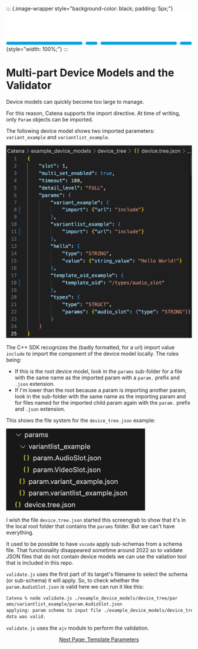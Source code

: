 ::: {.image-wrapper style="background-color: black; padding: 5px;"}
![Catena Logo](images/Catena%20Logo_PMS2191%20&%20White.png){style="width: 100%;"}
:::
# Multi-part Device Models and the Validator

Device models can quickly become too large to manage.

For this reason, Catena supports the import directive. At time of writing, only `Param` objects can be imported.

The following device model shows two imported parameters: `variant_example` and `variantlist_example`.

![alt](images/device_tree.png)

The C++ SDK recognizes the (badly formatted, for a url) import value `include` to import the component of the device model locally. The rules being:

- If this is the root device model, look in the `params` sub-folder for a file with the same name as the imported param with a `param.` prefix and `.json` extension.
- If I'm lower than the root because a param is importing another param, look in the sub-folder with the same name as the importing param and for files named for the imported child param again with the `param.` prefix and `.json` extension.

This shows the file system for the `device_tree.json` example:

![alt](images/device_tree_folder.png)

I wish the file `device.tree.json` started this screengrab to show that it's in the local root folder that contains the `params` folder. But we can't have everything.

It used to be possible to have `vscode` apply sub-schemas from a schema file. That functionality disappeared sometime around 2022 so to validate JSON files that do not contain device models we can use the valiation tool that is included in this repo.

`validate.js` uses the first part of its target's filename to select the schema (or sub-schema) it will apply. So, to check whether the `param.AudioSlot.json` is valid here we can run it like this:

```sh
Catena % node validate.js ./example_device_models/device_tree/par
ams/variantlist_example/param.AudioSlot.json
applying: param schema to input file ./example_device_models/device_tree/params/variantlist_example/param.AudioSlot.json
data was valid.
```

`validate.js` uses the `ajv` module to perform the validation.

<div style="text-align: center">

[Next Page: Template Parameters](Template.md)

</div>